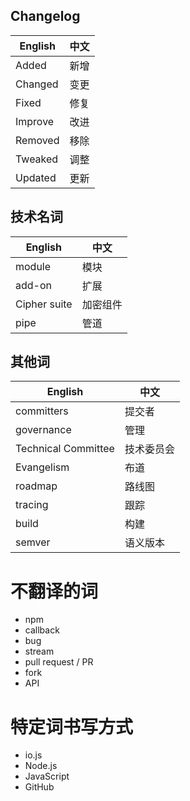## Changelog

| English | 中文 |
| ------- | ---- |
| Added   | 新增 |
| Changed | 变更 |
| Fixed   | 修复 |
| Improve | 改进 |
| Removed | 移除 |
| Tweaked | 调整 |
| Updated | 更新 |

## 技术名词

| English | 中文 |
| ------- | ---- |
| module  | 模块 |
| add-on  | 扩展 |
| Cipher suite | 加密组件 |
| pipe    | 管道 |

## 其他词

|       English       |    中文    |
|---------------------|------------|
| committers          | 提交者     |
| governance          | 管理       |
| Technical Committee | 技术委员会 |
| Evangelism          | 布道       |
| roadmap             | 路线图     |
| tracing             | 跟踪       |
| build               | 构建       |
| semver              | 语义版本   |

# 不翻译的词

* npm
* callback
* bug
* stream
* pull request / PR
* fork
* API


# 特定词书写方式

* io.js
* Node.js
* JavaScript
* GitHub
